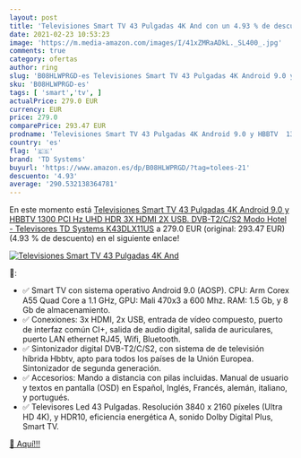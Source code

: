 ```yaml
---
layout: post
title: 'Televisiones Smart TV 43 Pulgadas 4K And con un 4.93 % de descuento'
date: 2021-02-23 10:53:23
image: 'https://m.media-amazon.com/images/I/41xZMRaADkL._SL400_.jpg'
comments: true
category: ofertas
author: ring
slug: 'B08HLWPRGD-es Televisiones Smart TV 43 Pulgadas 4K Android 9.0 y HBBTV...'
sku: 'B08HLWPRGD-es'
tags: [ 'smart','tv', ]
actualPrice: 279.0 EUR
currency: EUR
price: 279.0
comparePrice: 293.47 EUR
prodname: 'Televisiones Smart TV 43 Pulgadas 4K Android 9.0 y HBBTV  1300 PCI Hz UHD HDR  3X HDMI  2X USB. DVB-T2/C/S2  Modo Hotel - Televisores TD Systems K43DLX11US'
country: 'es'
flag: '🇪🇸'
brand: 'TD Systems'
buyurl: 'https://www.amazon.es/dp/B08HLWPRGD/?tag=tolees-21'
descuento: '4.93'
average: '290.532138364781'
---
```


En este momento está [Televisiones Smart TV 43 Pulgadas 4K Android 9.0 y HBBTV  1300 PCI Hz UHD HDR  3X HDMI  2X USB. DVB-T2/C/S2  Modo Hotel - Televisores TD Systems K43DLX11US](https://www.amazon.es/dp/B08HLWPRGD/?tag=tolees-21) a 279.0 EUR (original: 293.47 EUR) (4.93 %  de descuento) en el siguiente enlace!

[![Televisiones Smart TV 43 Pulgadas 4K And](https://m.media-amazon.com/images/I/41xZMRaADkL._SL400_.jpg)](https://www.amazon.es/dp/B08HLWPRGD/?tag=tolees-21)

🔎:

- ✅ Smart TV con sistema operativo Android 9.0 (AOSP). CPU: Arm Corex A55 Quad Core a 1.1 GHz, GPU: Mali 470x3 a 600 Mhz. RAM: 1.5 Gb, y 8 Gb de almacenamiento.
- ✅ Conexiones: 3x HDMI, 2x USB, entrada de vídeo compuesto, puerto de interfaz común CI+, salida de audio digital, salida de auriculares, puerto LAN ethernet RJ45, Wifi, Bluetooth.
- ✅ Sintonizador digital DVB-T2/C/S2, con sistema de de televisión híbrida Hbbtv, apto para todos los países de la Unión Europea. Sintonizador de segunda generación.
- ✅ Accesorios: Mando a distancia con pilas incluidas. Manual de usuario y textos en pantalla (OSD) en Español, Inglés, Francés, alemán, italiano, y portugués.
- ✅ Televisores Led 43 Pulgadas. Resolución 3840 x 2160 píxeles (Ultra HD 4K), y HDR10, eficiencia energética A, sonido Dolby Digital Plus, Smart TV.

[🛒 Aquí!!!](https://www.amazon.es/dp/B08HLWPRGD/?tag=tolees-21)
